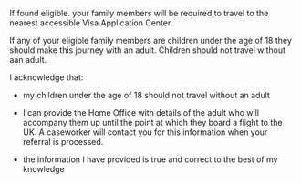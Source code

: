If found eligible. your family members will be required to travel to the nearest accessible Visa Application Center.

If any of your eligible family members are children under the age of 18 they should make this journey with an adult. Children should not travel without aan adult.


I acknowledge that:

- my children under the age of 18 should not travel without an adult 

- I can provide the Home Office with details of the adult who will accompany them up until the point at which they board a flight to the UK. A caseworker will contact you for this information when your referral is processed.

- the information I have provided is true and correct to the best of my knowledge
